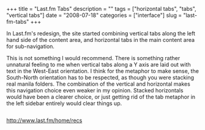 +++
title = "Last.fm Tabs"
description = ""
tags = ["horizontal tabs", "tabs", "vertical tabs"]
date = "2008-07-18"
categories = ["interface"]
slug = "last-fm-tabs"
+++


<p>In Last.fm's redesign, the site started combining vertical tabs along the left hand side of the content area, and horizontal tabs in the main content area for sub-navigation. </p>
<p>This is not something I would recommend. There is something rather unnatural feeling to me when vertical tabs along a Y axis are laid out with text in the West-East orientation. I think for the metaphor to make sense, the South-North orientation has to be respected, as though you were stacking real manila folders. The combination of the vertical and horizontal makes this navigation choice even weaker in my opinion. Stacked horizontals would have been a clearer choice, or just getting rid of the tab metaphor in the left sidebar entirely would clear things up.</p>
<div id="screens-full" class="clear"><div class="fullimg clear"><a href="//konigi.com/media/interface/lastfm-tabs-1.png" class="group" rel="group" title="1. "><img src="//konigi.com/media/interface/lastfm-tabs-1.png" alt="" class="img-responsive"></a></div></div>        
<p><a href="http://www.last.fm/home/recs">http://www.last.fm/home/recs</a></p>

